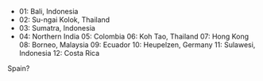 + 01: Bali, Indonesia
+ 02: Su-ngai Kolok, Thailand
+ 03: Sumatra, Indonesia
+ 04: Northern India
05: Colombia
06: Koh Tao, Thailand
07: Hong Kong
08: Borneo, Malaysia
09: Ecuador
10: Heupelzen, Germany
11: Sulawesi, Indonesia
12: Costa Rica

Spain?
